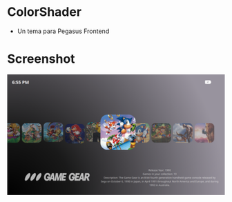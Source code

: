 # ColorShader 
- Un tema para Pegasus Frontend

# Screenshot

![screen0](https://github.com/ZagonAb/ColorShader/blob/cef430c6bb26f7e835531ba2f939e67926ba825e/.meta/screenshots/screen0.png)
